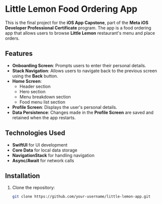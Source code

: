 # Little Lemon Food Ordering App

This is the final project for the **iOS App Capstone**, part of the **Meta iOS Developer Professional Certificate** program. The app is a food ordering app that allows users to browse **Little Lemon** restaurant's menu and place orders.

## Features

- **Onboarding Screen**: Prompts users to enter their personal details.
- **Stack Navigation**: Allows users to navigate back to the previous screen using the **Back** button.
- **Home Screen**:
  - Header section
  - Hero section
  - Menu breakdown section
  - Food menu list section
- **Profile Screen**: Displays the user's personal details.
- **Data Persistence**: Changes made in the **Profile Screen** are saved and retained when the app restarts.

## Technologies Used

- **SwiftUI** for UI development
- **Core Data** for local data storage
- **NavigationStack** for handling navigation
- **Async/Await** for network calls

## Installation

1. Clone the repository:
   ```sh
   git clone https://github.com/your-username/little-lemon-app.git

